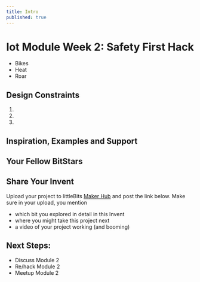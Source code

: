 ```yaml
---
title: Intro
published: true
---
```


# Iot Module Week 2: Safety First Hack
- Bikes
- Heat
- Roar


## Design Constraints
1. 
2. 
3. 

## Inspiration, Examples and Support
### 


### 

### 

## Your Fellow BitStars
### 


### 

## Share Your Invent 
Upload your project to littleBits [Maker Hub](http://littlebits.cc/projects) and post the link below. Make sure in your upload, you mention
- which bit you explored in detail in this Invent
- where you might take this project next
- a video of your project working (and booming)

## Next Steps:
- Discuss Module 2
- Re/hack Module 2
- Meetup Module 2